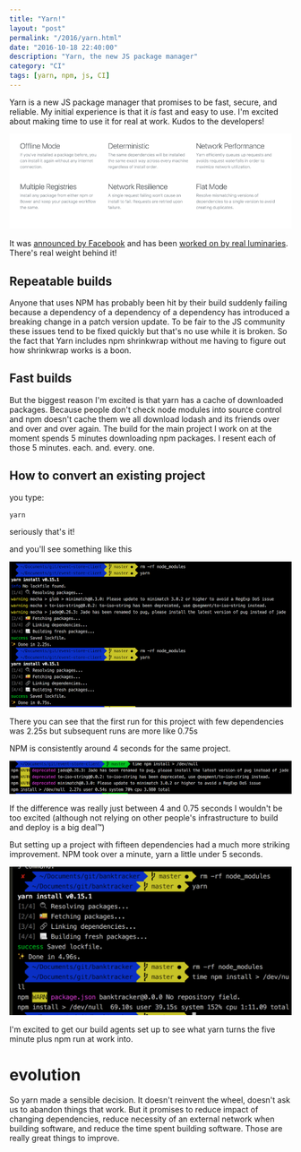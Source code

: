 ```yaml
--- 
title: "Yarn!" 
layout: "post" 
permalink: "/2016/yarn.html" 
date: "2016-10-18 22:40:00"
description: "Yarn, the new JS package manager"
category: "CI"
tags: [yarn, npm, js, CI]
---
```


Yarn is a new JS package manager that promises to be fast, secure, and reliable. My initial experience is that it _is_ fast and easy to use. I'm excited about making time to use it for real at work. Kudos to the developers!

<!--more-->

![Yarn description](/images/yarn-desc.png)

It was [announced by Facebook](https://code.facebook.com/posts/1840075619545360) and has been [worked on by real luminaries](http://yehudakatz.com/2016/10/11/im-excited-to-work-on-yarn-the-new-js-package-manager-2/). There's real weight behind it!

## Repeatable builds

Anyone that uses NPM has probably been hit by their build suddenly failing because a dependency of a dependency of a dependency has introduced a breaking change in a patch version update. To be fair to the JS community these issues tend to be fixed quickly but that's no use while it is broken. So the fact that Yarn includes npm shrinkwrap without me having to figure out how shrinkwrap works is a boon.

## Fast builds

But the biggest reason I'm excited is that yarn has a cache of downloaded packages. Because people don't check node modules into source control and npm doesn't cache them we all download lodash and its friends over and over and over again. The build for the main project I work on at the moment spends 5 minutes downloading npm packages. I resent each of those 5 minutes. each. and. every. one.

## How to convert an existing project

you type:

```bash
yarn
```

seriously that's it!

and you'll see something like this

![Yarn run](/images/yarn-run.png)

There you can see that the first run for this project with few dependencies was 2.25s but subsequent runs are more like 0.75s

NPM is consistently around 4 seconds for the same project.

![NPM run for the same project](/images/npm-run.png)

If the difference was really just between 4 and 0.75 seconds I wouldn't be too excited (although not relying on other people's infrastructure to build and deploy is a big deal™)

But setting up a project with fifteen dependencies had a much more striking improvement. NPM took over a minute, yarn a little under 5 seconds.

![yarn being awesome](/images/fifteen-dependencies.png)

I'm excited to get our build agents set up to see what yarn turns the five minute plus npm run at work into.

# evolution

So yarn made a sensible decision. It doesn't reinvent the wheel, doesn't ask us to abandon things that work. But it promises to reduce impact of changing dependencies, reduce necessity of an external network when building software, and reduce the time spent building software. Those are really great things to improve.
